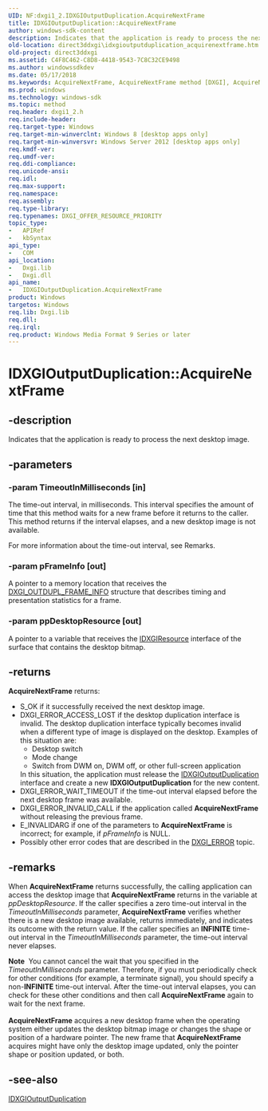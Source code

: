 ```yaml
---
UID: NF:dxgi1_2.IDXGIOutputDuplication.AcquireNextFrame
title: IDXGIOutputDuplication::AcquireNextFrame
author: windows-sdk-content
description: Indicates that the application is ready to process the next desktop image.
old-location: direct3ddxgi\idxgioutputduplication_acquirenextframe.htm
old-project: direct3ddxgi
ms.assetid: C4F8C462-C8D8-4418-9543-7C8C32CE9498
ms.author: windowssdkdev
ms.date: 05/17/2018
ms.keywords: AcquireNextFrame, AcquireNextFrame method [DXGI], AcquireNextFrame method [DXGI],IDXGIOutputDuplication interface, IDXGIOutputDuplication interface [DXGI],AcquireNextFrame method, IDXGIOutputDuplication.AcquireNextFrame, IDXGIOutputDuplication::AcquireNextFrame, direct3ddxgi.idxgioutputduplication_acquirenextframe, dxgi1_2/IDXGIOutputDuplication::AcquireNextFrame
ms.prod: windows
ms.technology: windows-sdk
ms.topic: method
req.header: dxgi1_2.h
req.include-header: 
req.target-type: Windows
req.target-min-winverclnt: Windows 8 [desktop apps only]
req.target-min-winversvr: Windows Server 2012 [desktop apps only]
req.kmdf-ver: 
req.umdf-ver: 
req.ddi-compliance: 
req.unicode-ansi: 
req.idl: 
req.max-support: 
req.namespace: 
req.assembly: 
req.type-library: 
req.typenames: DXGI_OFFER_RESOURCE_PRIORITY
topic_type:
-	APIRef
-	kbSyntax
api_type:
-	COM
api_location:
-	Dxgi.lib
-	Dxgi.dll
api_name:
-	IDXGIOutputDuplication.AcquireNextFrame
product: Windows
targetos: Windows
req.lib: Dxgi.lib
req.dll: 
req.irql: 
req.product: Windows Media Format 9 Series or later
---
```


# IDXGIOutputDuplication::AcquireNextFrame


## -description


Indicates that the application is ready to process the next desktop image.


## -parameters




### -param TimeoutInMilliseconds [in]

The time-out interval, in milliseconds. This interval specifies the amount of time that this method waits for a new frame before it returns to the caller.  This method returns if the interval elapses, and a new desktop image is not available.

For more information about the time-out interval, see Remarks.


### -param pFrameInfo [out]

A pointer to a memory location that receives the <a href="https://msdn.microsoft.com/2A5C6F99-0610-457D-9850-867DCDA8F293">DXGI_OUTDUPL_FRAME_INFO</a> structure that describes timing and presentation statistics for a frame.


### -param ppDesktopResource [out]

A pointer to a variable that receives the <a href="https://msdn.microsoft.com/de1f11a5-194b-438e-975b-3945179d0ed7">IDXGIResource</a> interface of the surface that contains the desktop bitmap.


## -returns



<b>AcquireNextFrame</b> returns:
        <ul>
<li>S_OK if it successfully received the next desktop image.</li>
<li>DXGI_ERROR_ACCESS_LOST if the desktop duplication interface is invalid. The desktop duplication interface typically becomes invalid when a different type of image is displayed on the desktop.  Examples of this situation are: <ul>
<li>Desktop switch</li>
<li>Mode change</li>
<li>Switch from DWM on, DWM off, or other full-screen application</li>
</ul>In this situation, the application must release the <a href="https://msdn.microsoft.com/02C4EC3D-D97F-4CFC-ABF5-03B44CE6A658">IDXGIOutputDuplication</a> interface and create a new <b>IDXGIOutputDuplication</b> for the new content.</li>
<li>DXGI_ERROR_WAIT_TIMEOUT if the time-out interval elapsed before the next desktop frame was available.</li>
<li>DXGI_ERROR_INVALID_CALL if the application called <b>AcquireNextFrame</b> without releasing the previous frame.</li>
<li>E_INVALIDARG if one of the parameters to <b>AcquireNextFrame</b> is incorrect; for example, if <i>pFrameInfo</i> is NULL.</li>
<li>Possibly other error codes that are described in the <a href="https://msdn.microsoft.com/9aa7dd65-6bf9-4731-8085-a9eab4224cdd">DXGI_ERROR</a> topic.</li>
</ul>





## -remarks



When <b>AcquireNextFrame</b> returns successfully, the calling application can access the desktop image that <b>AcquireNextFrame</b> returns in the variable at <i>ppDesktopResource</i>.
If the caller specifies a zero time-out interval in the <i>TimeoutInMilliseconds</i> parameter, <b>AcquireNextFrame</b> verifies whether there is a new desktop image available, returns immediately, and indicates its outcome with the return value.  If the caller specifies an <b>INFINITE</b> time-out interval in the <i>TimeoutInMilliseconds</i> parameter, the time-out interval never elapses.

<div class="alert"><b>Note</b>  You cannot cancel the wait that you specified in the <i>TimeoutInMilliseconds</i> parameter. Therefore, if you must periodically check for other conditions (for example, a terminate signal), you should specify a non-<b>INFINITE</b> time-out interval. After the time-out interval elapses, you can check for these other conditions and then call <b>AcquireNextFrame</b> again to wait for the next frame.</div>
<div> </div>
<b>AcquireNextFrame</b> acquires a new desktop frame when the operating system either updates the desktop bitmap image or changes the shape or position of a hardware pointer.  The new frame that <b>AcquireNextFrame</b> acquires might have only the desktop image updated, only the pointer shape or position updated, or both.




## -see-also




<a href="https://msdn.microsoft.com/02C4EC3D-D97F-4CFC-ABF5-03B44CE6A658">IDXGIOutputDuplication</a>
 

 

